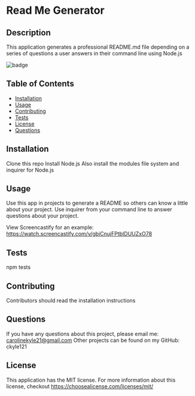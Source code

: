 # Read Me Generator

  ## Description 
  This application generates a professional README.md file depending on a series of questions a user answers in their command line using Node.js

  ![badge](https://img.shields.io/badge/license-MITLicense-blue)

  ## Table of Contents
  * [Installation](#installation)
  * [Usage](#usage)
  * [Contributing](#contributing)
  * [Tests](#tests)
  * [License](#license)
  * [Questions](#questions)

  ## Installation 
  Clone this repo
  Install Node.js
  Also install the modules file system and inquirer for Node.js

  ## Usage
  Use this app in projects to generate a README so others can know a little about your project. Use inquirer from your command line to answer questions about your project.
  
  View Screencastify for an example: 
  https://watch.screencastify.com/v/gbiCnujFPtbIDUUZxO78

  ## Tests
  npm tests

  ## Contributing 
  Contributors should read the installation instructions

  ## Questions
  If you have any questions about this project, please email me: carolinekyle21@gmail.com
  Other projects can be found on my GitHub: ckyle121

  
  ## License
  This application has the MIT license.
  For more information about this license, checkout https://choosealicense.com/licenses/mit/
    
